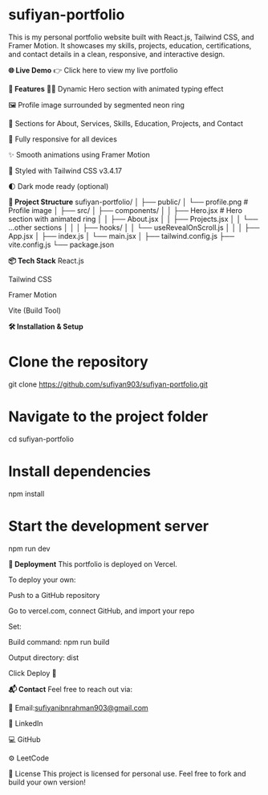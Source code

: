 # sufiyan-portfolio

This is my personal portfolio website built with React.js, Tailwind CSS, and Framer Motion. It showcases my skills, projects, education, certifications, and contact details in a clean, responsive, and interactive design.

 **🌐 Live Demo**
👉 Click here to view my live portfolio

**🚀 Features**
🧑‍💻 Dynamic Hero section with animated typing effect

🖼️ Profile image surrounded by segmented neon ring

🧩 Sections for About, Services, Skills, Education, Projects, and Contact

📱 Fully responsive for all devices

✨ Smooth animations using Framer Motion

🎨 Styled with Tailwind CSS v3.4.17

🌓 Dark mode ready (optional)

**📁 Project Structure**
sufiyan-portfolio/
│
├── public/
│   └── profile.png       # Profile image
│
├── src/
│   ├── components/
│   │   ├── Hero.jsx      # Hero section with animated ring
│   │   ├── About.jsx
│   │   ├── Projects.jsx
│   │   └── ...other sections
│   │
│   ├── hooks/
│   │   └── useRevealOnScroll.js
│   │
│   ├── App.jsx
│   ├── index.js
│   └── main.jsx
│
├── tailwind.config.js
├── vite.config.js
└── package.json


**📦 Tech Stack**
React.js

Tailwind CSS

Framer Motion

Vite (Build Tool)

**🛠️ Installation & Setup**

# Clone the repository
git clone https://github.com/sufiyan903/sufiyan-portfolio.git

# Navigate to the project folder
cd sufiyan-portfolio

# Install dependencies
npm install

# Start the development server
npm run dev

**🚀 Deployment**
This portfolio is deployed on Vercel.

To deploy your own:

Push to a GitHub repository

Go to vercel.com, connect GitHub, and import your repo

Set:

Build command: npm run build

Output directory: dist

Click Deploy 🎉

**📬 Contact**
Feel free to reach out via:

📧 Email:sufiyanibnrahman903@gmail.com

💼 LinkedIn

💻 GitHub

⚙️ LeetCode

📄 License
This project is licensed for personal use. Feel free to fork and build your own version!
